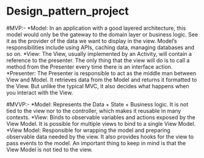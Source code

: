 # Design_pattern_project

#MVP:-
*Model:
In an application with a good layered architecture, 
this model would only be the gateway to the domain layer or business logic. 
See it as the provider of the data we want to display in the view. 
Model’s responsibilities include using APIs, caching data, managing databases and so on.
*View:
The View, usually implemented by an Activity, will contain a reference to the presenter. 
The only thing that the view will do is to call a method from the Presenter every time there is an interface action.
*Presenter:
The Presenter is responsible to act as the middle man between View and Model. 
It retrieves data from the Model and returns it formatted to the View. 
But unlike the typical MVC, it also decides what happens when you interact with the View.

#MVVP:-
*Model:
Represents the Data + State + Business logic. It is not tied to the view nor to the controller, 
which makes it reusable in many contexts.
*View:
Binds to observable variables and actions exposed by the View Model. 
It is possible for multiple views to bind to a single View Model.
*View Model:
Responsible for wrapping the model and preparing observable data needed by the view. 
It also provides hooks for the view to pass events to the model. 
An important thing to keep in mind is that the View Model is not tied to the view.
